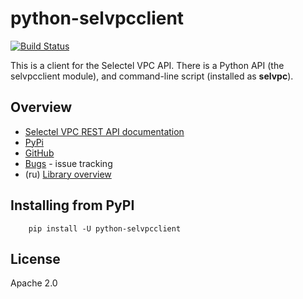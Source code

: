 # python-selvpcclient

[![Build Status](https://travis-ci.org/selectel/python-selvpcclient.svg?branch=master)](https://travis-ci.org/selectel/python-selvpcclient)

This is a client for the Selectel VPC API. There is a Python API
(the selvpcclient module), and command-line script (installed as **selvpc**).

## Overview

- [Selectel VPC REST API documentation](https://support.selectel.ru/vpc/docs)
- [PyPi](https://pypi.org/project/python-selvpcclient)
- [GitHub](https://github.com/selectel/python-selvpcclient)
- [Bugs](https://github.com/selectel/python-selvpcclient/issues) - issue tracking
- (ru) [Library overview](https://blog.selectel.ru/python-selvpcclient)

## Installing from PyPI

        pip install -U python-selvpcclient

License
-------

Apache 2.0

